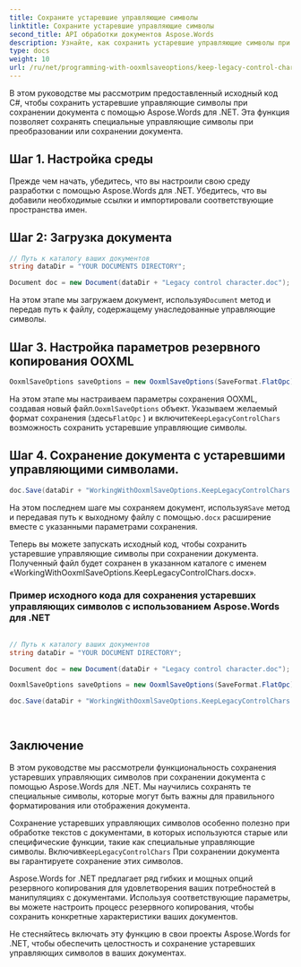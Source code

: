 ```yaml
---
title: Сохраните устаревшие управляющие символы
linktitle: Сохраните устаревшие управляющие символы
second_title: API обработки документов Aspose.Words
description: Узнайте, как сохранить устаревшие управляющие символы при сохранении документа с помощью Aspose.Words для .NET.
type: docs
weight: 10
url: /ru/net/programming-with-ooxmlsaveoptions/keep-legacy-control-chars/
---
```


В этом руководстве мы рассмотрим предоставленный исходный код C#, чтобы сохранить устаревшие управляющие символы при сохранении документа с помощью Aspose.Words для .NET. Эта функция позволяет сохранять специальные управляющие символы при преобразовании или сохранении документа.

## Шаг 1. Настройка среды

Прежде чем начать, убедитесь, что вы настроили свою среду разработки с помощью Aspose.Words для .NET. Убедитесь, что вы добавили необходимые ссылки и импортировали соответствующие пространства имен.

## Шаг 2: Загрузка документа

```csharp
// Путь к каталогу ваших документов
string dataDir = "YOUR DOCUMENTS DIRECTORY";

Document doc = new Document(dataDir + "Legacy control character.doc");
```

 На этом этапе мы загружаем документ, используя`Document` метод и передав путь к файлу, содержащему унаследованные управляющие символы.

## Шаг 3. Настройка параметров резервного копирования OOXML

```csharp
OoxmlSaveOptions saveOptions = new OoxmlSaveOptions(SaveFormat.FlatOpc) { KeepLegacyControlChars = true };
```

 На этом этапе мы настраиваем параметры сохранения OOXML, создавая новый файл.`OoxmlSaveOptions` объект. Указываем желаемый формат сохранения (здесь`FlatOpc` ) и включите`KeepLegacyControlChars` возможность сохранить устаревшие управляющие символы.

## Шаг 4. Сохранение документа с устаревшими управляющими символами.

```csharp
doc.Save(dataDir + "WorkingWithOoxmlSaveOptions.KeepLegacyControlChars.docx", saveOptions);
```

 На этом последнем шаге мы сохраняем документ, используя`Save` метод и передавая путь к выходному файлу с помощью`.docx` расширение вместе с указанными параметрами сохранения.

Теперь вы можете запускать исходный код, чтобы сохранить устаревшие управляющие символы при сохранении документа. Полученный файл будет сохранен в указанном каталоге с именем «WorkingWithOoxmlSaveOptions.KeepLegacyControlChars.docx».

### Пример исходного кода для сохранения устаревших управляющих символов с использованием Aspose.Words для .NET 
```csharp

// Путь к каталогу ваших документов
string dataDir = "YOUR DOCUMENT DIRECTORY"; 

Document doc = new Document(dataDir + "Legacy control character.doc");

OoxmlSaveOptions saveOptions = new OoxmlSaveOptions(SaveFormat.FlatOpc) { KeepLegacyControlChars = true };

doc.Save(dataDir + "WorkingWithOoxmlSaveOptions.KeepLegacyControlChars.docx", saveOptions);
            
        
```

## Заключение

В этом руководстве мы рассмотрели функциональность сохранения устаревших управляющих символов при сохранении документа с помощью Aspose.Words для .NET. Мы научились сохранять те специальные символы, которые могут быть важны для правильного форматирования или отображения документа.

 Сохранение устаревших управляющих символов особенно полезно при обработке текстов с документами, в которых используются старые или специфические функции, такие как специальные управляющие символы. Включив`KeepLegacyControlChars` При сохранении документа вы гарантируете сохранение этих символов.

Aspose.Words for .NET предлагает ряд гибких и мощных опций резервного копирования для удовлетворения ваших потребностей в манипуляциях с документами. Используя соответствующие параметры, вы можете настроить процесс резервного копирования, чтобы сохранить конкретные характеристики ваших документов.

Не стесняйтесь включать эту функцию в свои проекты Aspose.Words for .NET, чтобы обеспечить целостность и сохранение устаревших управляющих символов в ваших документах.
